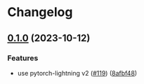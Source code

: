 # Changelog

## [0.1.0](https://github.com/rafcc/pytorch-bsf/compare/v0.0.2...v0.1.0) (2023-10-12)


### Features

* use pytorch-lightning v2 ([#119](https://github.com/rafcc/pytorch-bsf/issues/119)) ([8afbf48](https://github.com/rafcc/pytorch-bsf/commit/8afbf482539540028d14a3cd9eafac219bebd71d))
